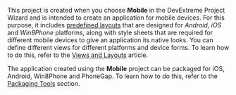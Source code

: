 This project is created when you choose **Mobile** in the DevExtreme Project Wizard and is intended to create an application for mobile devices. For this purpose, it includes [predefined layouts](/concepts/40%20SPA%20Framework/13%20Built-in%20Layouts '/Documentation/Guide/SPA_Framework/Built-in_Layouts/') that are designed for *Android*, *iOS* and *Win8Phone* platforms, along with style sheets that are required for different mobile devices to give an application its native looks. You can define different views for different platforms and device forms. To learn how to do this, refer to the [Views and Layouts](/Documentation/Guide/SPA_Framework/Views_and_Layouts/#Device_Specific_Markup) article.

The application created using the **Mobile** project can be packaged for iOS, Android, Win8Phone and PhoneGap. To learn how to do this, refer to the [Packaging Tools](/concepts/50%20VS%20Integration/3%20Packaging%20Tools '/Documentation/Guide/VS_Integration/Packaging_Tools/') section.
